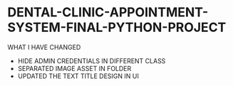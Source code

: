 # DENTAL-CLINIC-APPOINTMENT-SYSTEM-FINAL-PYTHON-PROJECT

WHAT I HAVE CHANGED

- HIDE ADMIN CREDENTIALS IN DIFFERENT CLASS
- SEPARATED IMAGE ASSET IN FOLDER
- UPDATED THE TEXT TITLE DESIGN IN UI
